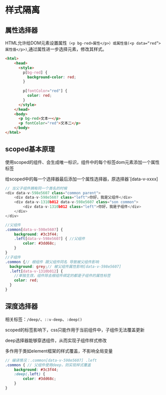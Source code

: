 # 样式隔离

## 属性选择器
HTML允许给DOM元素设置属性`（<p bg-red>属性</p>）或属性值(<p data=“red”>属性值</p>)`,通过属性进一步选择元素，修改其样式。
```html
<html>
    <head>
      <style>
        p[bg-red] {
          background-color: red;
        }
    
        p[fontColor="red"] {
          color: red;
        }
      </style>
    </head>
    <body>
      <p bg-red>文本一</p>
      <p fontColor="red">文本二</p>
    </body>
</html>
```

## scoped基本原理

使用scoped的组件、会生成唯一标识，组件中的每个标签dom元素添加一个属性标签

给scoped中的每一个选择器最后添加一个属性选择器，原选择器`[data-v-xxxx]

```js
// 当父子组件拥有同一个类名的时候
<div data-v-598e5607 class="common parent">
    <div data-v-598e5607 class="left">你好，我是父组件</div>
    <div data-v-1310b012 data-v-598e5607 class="son common">
        <div data-v-1310b012 class="left">你好，我是子组件</div>
    </div>
</div>

```
```scss
//父组件
.common[data-v-598e5607] {
    background: #3c3f44;
    .left[data-v-598e5607] { //父组件
        color: #3dd68c;
    }
}
//子组件
.common {// 根组件 跟父组件同名 导致被父组件影响
  background: grey;// 被父组件属性影响[data-v-598e5607]
  .left[data-v-1310b012] {
    //单独生效，组件除去根组件绑定的都是子组件的属性标签
    color: red;
  }
}
```
<preview path="../../views/css/deep/index.vue" title="Component Preview" description="Preview By Component Form"></preview>


## 深度选择器

相关标签：`/deep/`、`::v-deep`、`:deep()`

scoped的标签影响下，css只能作用于当前组件中，子组件无法覆盖更新

deep选择器能够穿透组件，从而实现子组件样式修改

多作用于类如element框架的样式覆盖，不影响全局变量

```scss
// 编译情况：.common[data-v-598e5607] .left
.common { // 父组件使用deep，则实现样式覆盖
	background: #3c3f44;
	:deep(.left) {
		color: #3dd68c;
	}
}
```
